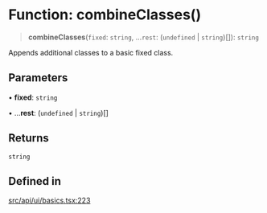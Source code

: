 # Function: combineClasses()

> **combineClasses**(`fixed`: `string`, ...`rest`: (`undefined` \| `string`)[]): `string`

Appends additional classes to a basic fixed class.

## Parameters

• **fixed**: `string`

• ...**rest**: (`undefined` \| `string`)[]

## Returns

`string`

## Defined in

[src/api/ui/basics.tsx:223](https://github.com/blacksmithgu/datacore/blob/68b5529e5bdbcee81e7112d11ecb8c7d40cbb0f2/src/api/ui/basics.tsx#L223)
